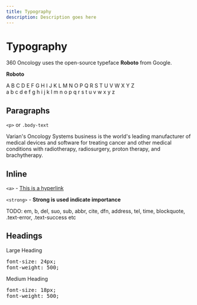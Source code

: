 ```yaml
---
title: Typography
description: Description goes here
---
```


# Typography
360 Oncology uses the open-source typeface **Roboto** from Google.

**Roboto**
<blockquoute>
  <p>A B C D E F G H I J K L M N O P Q R S T U V W X Y Z <br>a b c d e f g h i j k l m n o p q r s t u v w x y z</p>
</blockquoute>

## Paragraphs

`<p>` or `.body-text`

Varian's Oncology Systems business is the world's leading manufacturer of medical devices and software for treating cancer
and other medical conditions with radiotherapy, radiosurgery, proton therapy, and brachytherapy.

<!--
<pre class="highlight">
font-size: 14px;
font-weight: 300;
</pre>
-->

## Inline

`<a>` - <a href="#">This is a hyperlink</a>

`<strong>` - <strong>Strong is used indicate importance</strong>

TODO: em, b, del, suo, sub, abbr, cite, dfn, address, tel, time, blockquote, .text-error, .text-success etc

## Headings
<div class="large-heading">Large Heading</div>
<pre class="highlight">
font-size: 24px;
font-weight: 500;
</pre>

<div class="med-heading">Medium Heading</div>
<pre class="highlight">
font-size: 18px;
font-weight: 500;
</pre>

